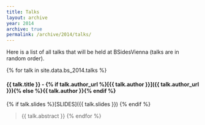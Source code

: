 ```yaml
---
title: Talks
layout: archive
year: 2014
archive: true
permalink: /archive/2014/talks/
---
```


Here is a list of all talks that will be held at BSidesVienna (talks are in random order).

{% for talk in site.data.bs_2014.talks %}
#### <a name="{{ talk.id }}"></a>{{ talk.title }} - {% if talk.author_url %}[{{ talk.author }}]({{ talk.author_url }}){% else %}{{ talk.author }}{% endif %}
{% if talk.slides %}[SLIDES]({{ talk.slides }}) {% endif %}
> {{ talk.abstract }}
{% endfor %}
